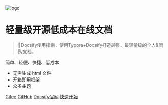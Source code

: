 <!-- _coverpage.md -->
![logo](https://docsify.js.org/_media/icon.svg)

# 轻量级开源低成本在线文档 

> 💪Docsify使用指南，使用Typora+Docsify打造最强、最轻量级的个人&团队文档。

 简单、轻便、快捷、低成本
- 无需生成 html 文件
- 开箱即用框架
- 众多主题


[Gitee](https://gitee.com/librarycodes/docsify-plus)
[GitHub](https://github.com/shiming-git/docsify-plus)
[Docsify官网](https://docsify.js.org/#/)
[快速开始](./README.md)